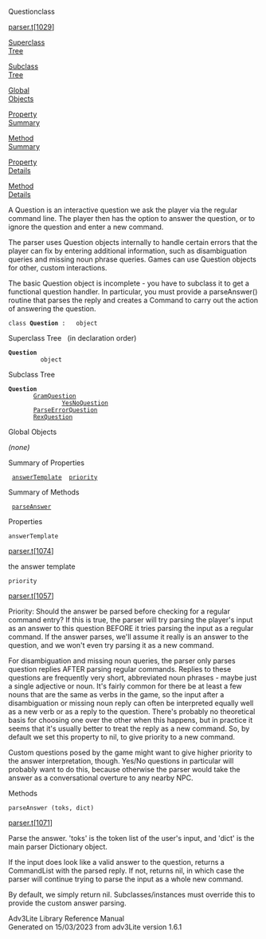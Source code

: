 ---
---
<span class="title">Question</span><span class="type">class</span>

[parser.t](../file/parser.t.html)\[[1029](../source/parser.t.html#1029)\]

[Superclass  
Tree](#_SuperClassTree_)

[Subclass  
Tree](#_SubClassTree_)

[Global  
Objects](#_ObjectSummary_)

[Property  
Summary](#_PropSummary_)

[Method  
Summary](#_MethodSummary_)

[Property  
Details](#_Properties_)

[Method  
Details](#_Methods_)

<div class="fdesc">

A Question is an interactive question we ask the player via the regular
command line. The player then has the option to answer the question, or
to ignore the question and enter a new command.

The parser uses Question objects internally to handle certain errors
that the player can fix by entering additional information, such as
disambiguation queries and missing noun phrase queries. Games can use
Question objects for other, custom interactions.

The basic Question object is incomplete - you have to subclass it to get
a functional question handler. In particular, you must provide a
parseAnswer() routine that parses the reply and creates a Command to
carry out the action of answering the question.

`class `**`Question`**` :   object`

</div>

<span id="_SuperClassTree_"></span>

<div class="mjhd">

<span class="hdln">Superclass Tree</span>   (in declaration order)

</div>

**`Question`**  
`         object`  
<span id="_SubClassTree_"></span>

<div class="mjhd">

<span class="hdln">Subclass Tree</span>  

</div>

**`Question`**  
`         `[`GramQuestion`](../object/GramQuestion.html)  
`                 `[`YesNoQuestion`](../object/YesNoQuestion.html)  
`         `[`ParseErrorQuestion`](../object/ParseErrorQuestion.html)  
`         `[`RexQuestion`](../object/RexQuestion.html)  
<span id="_ObjectSummary_"></span>

<div class="mjhd">

<span class="hdln">Global Objects</span>  

</div>

*(none)* <span id="_PropSummary_"></span>

<div class="mjhd">

<span class="hdln">Summary of Properties</span>  

</div>

` `[`answerTemplate`](#answerTemplate)`  `[`priority`](#priority)`  `

<span id="_MethodSummary_"></span>

<div class="mjhd">

<span class="hdln">Summary of Methods</span>  

</div>

` `[`parseAnswer`](#parseAnswer)`  `

<span id="_Properties_"></span>

<div class="mjhd">

<span class="hdln">Properties</span>  

</div>

<span id="answerTemplate"></span>

`answerTemplate`

[parser.t](../file/parser.t.html)\[[1074](../source/parser.t.html#1074)\]

<div class="desc">

the answer template

</div>

<span id="priority"></span>

`priority`

[parser.t](../file/parser.t.html)\[[1057](../source/parser.t.html#1057)\]

<div class="desc">

Priority: Should the answer be parsed before checking for a regular
command entry? If this is true, the parser will try parsing the player's
input as an answer to this question BEFORE it tries parsing the input as
a regular command. If the answer parses, we'll assume it really is an
answer to the question, and we won't even try parsing it as a new
command.

For disambiguation and missing noun queries, the parser only parses
question replies AFTER parsing regular commands. Replies to these
questions are frequently very short, abbreviated noun phrases - maybe
just a single adjective or noun. It's fairly common for there be at
least a few nouns that are the same as verbs in the game, so the input
after a disambiguation or missing noun reply can often be interpreted
equally well as a new verb or as a reply to the question. There's
probably no theoretical basis for choosing one over the other when this
happens, but in practice it seems that it's usually better to treat the
reply as a new command. So, by default we set this property to nil, to
give priority to a new command.

Custom questions posed by the game might want to give higher priority to
the answer interpretation, though. Yes/No questions in particular will
probably want to do this, because otherwise the parser would take the
answer as a conversational overture to any nearby NPC.

</div>

<span id="_Methods_"></span>

<div class="mjhd">

<span class="hdln">Methods</span>  

</div>

<span id="parseAnswer"></span>

`parseAnswer (toks, dict)`

[parser.t](../file/parser.t.html)\[[1071](../source/parser.t.html#1071)\]

<div class="desc">

Parse the answer. 'toks' is the token list of the user's input, and
'dict' is the main parser Dictionary object.

If the input does look like a valid answer to the question, returns a
CommandList with the parsed reply. If not, returns nil, in which case
the parser will continue trying to parse the input as a whole new
command.

By default, we simply return nil. Subclasses/instances must override
this to provide the custom answer parsing.

</div>

<div class="ftr">

Adv3Lite Library Reference Manual  
Generated on 15/03/2023 from adv3Lite version 1.6.1

</div>
